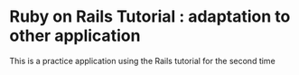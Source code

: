 # Ruby on Rails Tutorial : adaptation to other application

This is a practice application using the Rails tutorial for the second time